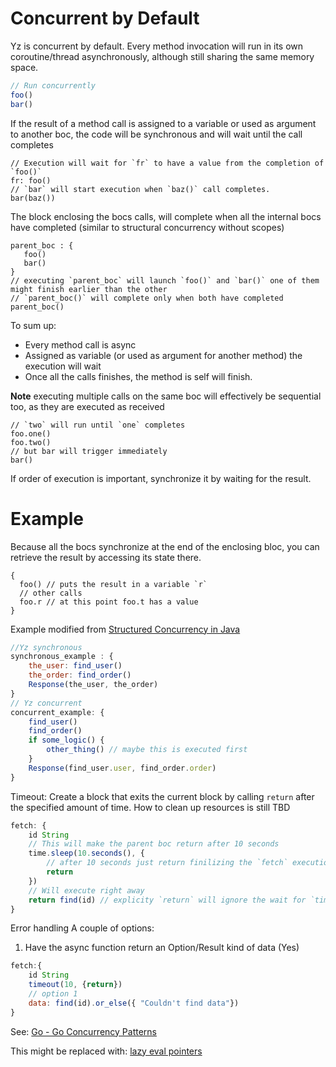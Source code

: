 # Concurrent by Default 
Yz is concurrent by default. Every method invocation will run in its own coroutine/thread asynchronously, although still sharing the same memory space.
```js
// Run concurrently 
foo()
bar()
```

If the result of a method call is assigned to a variable or used as argument to another boc, the code will be synchronous and will wait until the call completes

```
// Execution will wait for `fr` to have a value from the completion of `foo()`
fr: foo()
// `bar` will start execution when `baz()` call completes.
bar(baz())
```

The block enclosing the bocs calls, will complete when all the internal bocs have completed (similar to structural concurrency without scopes)

```
parent_boc : { 
   foo()
   bar() 
}
// executing `parent_boc` will launch `foo()` and `bar()` one of them might finish earlier than the other
// `parent_boc()` will complete only when both have completed
parent_boc()
```

To sum up: 
- Every method call is async
- Assigned as variable (or used as argument for another method) the execution will wait
- Once all the calls finishes, the method is self will finish. 

**Note** executing multiple calls on the same boc will effectively be sequential too, as they are executed as received

```
// `two` will run until `one` completes 
foo.one()
foo.two()
// but bar will trigger immediately
bar() 
```

If order of execution is important, synchronize it by waiting for the result. 

# Example

Because all the bocs synchronize at the end of the enclosing bloc, you can retrieve the result by accessing its state there.
```
{
  foo() // puts the result in a variable `r`
  // other calls
  foo.r // at this point foo.t has a value 
}
```

Example modified from [Structured Concurrency in Java](https://openjdk.org/jeps/428#:~:text=For%20example%2C%20in%20this%20single%2Dthreaded%20version%20of%20handle()%20the%20task%2Dsubtask%20relationship%20is%20apparent%20from%20the%20syntactic%20structure%3A)
```javascript
//Yz synchronous
synchronous_example : {
    the_user: find_user()
    the_order: find_order()
    Response(the_user, the_order)
}
// Yz concurrent
concurrent_example: {
    find_user()
    find_order()
    if some_logic() {
        other_thing() // maybe this is executed first
    }
    Response(find_user.user, find_order.order)
}
```

Timeout: 
Create a block that exits the current block by calling `return` after the specified amount of time. How to clean up resources is still TBD

```javascript
fetch: {
    id String
    // This will make the parent boc return after 10 seconds
    time.sleep(10.seconds(), {
        // after 10 seconds just return finilizing the `fetch` execution
        return
    })
    // Will execute right away
    return find(id) // explicity `return` will ignore the wait for `time.sleep` to complete. 
}
```

Error handling
A couple of options:
1. Have the async function return an Option/Result kind of data (Yes)

```javascript
fetch:{
    id String
    timeout(10, {return})
    // option 1
    data: find(id).or_else({ "Couldn't find data"})
}
```


See: [Go - Go Concurrency Patterns](Go%20-%20Go%20Concurrency%20Patterns.md)

This might be replaced with: [lazy eval pointers](Questions/Async%20%2B%20Lazy%20eval%20%2B%20Structured%20Concurrency.md)

